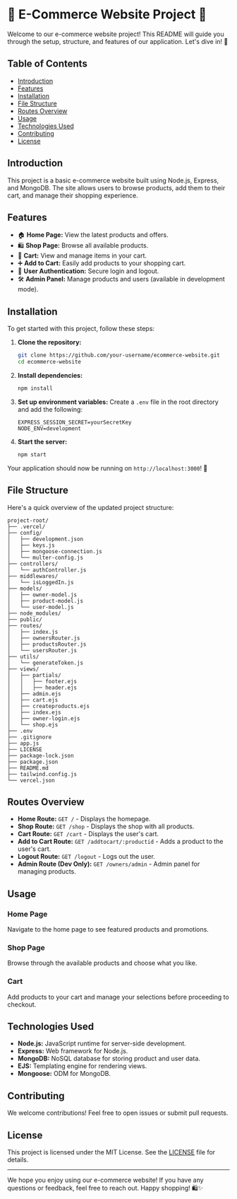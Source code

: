 # 🌟 E-Commerce Website Project 🌟

Welcome to our e-commerce website project! This README will guide you through the setup, structure, and features of our application. Let's dive in! 🚀

## Table of Contents
- [Introduction](#introduction)
- [Features](#features)
- [Installation](#installation)
- [File Structure](#file-structure)
- [Routes Overview](#routes-overview)
- [Usage](#usage)
- [Technologies Used](#technologies-used)
- [Contributing](#contributing)
- [License](#license)

## Introduction
This project is a basic e-commerce website built using Node.js, Express, and MongoDB. The site allows users to browse products, add them to their cart, and manage their shopping experience.

## Features
- 🏠 **Home Page:** View the latest products and offers.
- 🛍️ **Shop Page:** Browse all available products.
- 🛒 **Cart:** View and manage items in your cart.
- ➕ **Add to Cart:** Easily add products to your shopping cart.
- 🔑 **User Authentication:** Secure login and logout.
- 🛠️ **Admin Panel:** Manage products and users (available in development mode).

## Installation
To get started with this project, follow these steps:

1. **Clone the repository:**
    ```bash
    git clone https://github.com/your-username/ecommerce-website.git
    cd ecommerce-website
    ```

2. **Install dependencies:**
    ```bash
    npm install
    ```

3. **Set up environment variables:**
    Create a `.env` file in the root directory and add the following:
    ```plaintext
    EXPRESS_SESSION_SECRET=yourSecretKey
    NODE_ENV=development
    ```

4. **Start the server:**
    ```bash
    npm start
    ```

Your application should now be running on `http://localhost:3000`! 🎉

## File Structure
Here's a quick overview of the updated project structure:

```
project-root/
├── .vercel/
├── config/
│   ├── development.json
│   ├── keys.js
│   ├── mongoose-connection.js
│   └── multer-config.js
├── controllers/
│   └── authController.js
├── middlewares/
│   └── isLoggedIn.js
├── models/
│   ├── owner-model.js
│   ├── product-model.js
│   └── user-model.js
├── node_modules/
├── public/
├── routes/
│   ├── index.js
│   ├── ownersRouter.js
│   ├── productsRouter.js
│   └── usersRouter.js
├── utils/
│   └── generateToken.js
├── views/
│   ├── partials/
│   │   ├── footer.ejs
│   │   ├── header.ejs
│   ├── admin.ejs
│   ├── cart.ejs
│   ├── createproducts.ejs
│   ├── index.ejs
│   ├── owner-login.ejs
│   └── shop.ejs
├── .env
├── .gitignore
├── app.js
├── LICENSE
├── package-lock.json
├── package.json
├── README.md
├── tailwind.config.js
└── vercel.json
```

## Routes Overview
- **Home Route:** `GET /` - Displays the homepage.
- **Shop Route:** `GET /shop` - Displays the shop with all products.
- **Cart Route:** `GET /cart` - Displays the user's cart.
- **Add to Cart Route:** `GET /addtocart/:productid` - Adds a product to the user's cart.
- **Logout Route:** `GET /logout` - Logs out the user.
- **Admin Route (Dev Only):** `GET /owners/admin` - Admin panel for managing products.

## Usage
### Home Page
Navigate to the home page to see featured products and promotions.

### Shop Page
Browse through the available products and choose what you like.

### Cart
Add products to your cart and manage your selections before proceeding to checkout.

## Technologies Used
- **Node.js:** JavaScript runtime for server-side development.
- **Express:** Web framework for Node.js.
- **MongoDB:** NoSQL database for storing product and user data.
- **EJS:** Templating engine for rendering views.
- **Mongoose:** ODM for MongoDB.

## Contributing
We welcome contributions! Feel free to open issues or submit pull requests.

## License
This project is licensed under the MIT License. See the [LICENSE](LICENSE) file for details.

---

We hope you enjoy using our e-commerce website! If you have any questions or feedback, feel free to reach out. Happy shopping! 🛍️✨